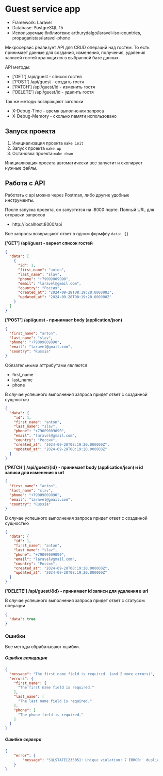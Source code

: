 # **Guest service app**

* Framework: Laravel
* Database: PostgreSQL 15
* Используемые библиотеки: arthurydalgo/laravel-iso-countries, propaganistas/laravel-phone

Микросервис реализует API для CRUD операций над гостем. То есть принимает данные для создания, изменения, получения, удаления записей гостей хранящихся в выбранной базе данных.

API методы:

* ['GET'] /api/guest - список гостей
* ['POST'] /api/guest - создать гостя
* ['PATCH'] /api/guest/id - изменить гостя
* ['DELETE'] /api/guest/id - удалить гостя

Так же методы возвращают заголоки
* X-Debug-Time - время выполнения запроса
* X-Debug-Memory - сколько памяти использовано


## Запуск проекта

1. Инициализация проекта `make init`
2. Запуск проекта `make up`
3. Остановка проекта `make down`

Инициализация проекта автоматически все запустит и скопирует нужные файлы. 

## Работа с API

Работать с api можно через Postman, либо другие удобные инструменты.

После запуска проекта, он запустится на :8000 порте. Полный URL для отправки запросов 
* http://localhost:8000/api

Все запросы возвращают ответ в одном формфеу `data: {}`

**['GET'] /api/guest - вернет список гостей**

```json
{
  "data": [
    {
      "id": 1,
      "first_name": "anton",
      "last_name": "slav",
      "phone": "+79009009090",
      "email": "laravel@gmail.com",
      "country": "Россия",
      "created_at": "2024-09-28T08:19:20.000000Z",
      "updated_at": "2024-09-28T08:19:20.000000Z"
    }
  ]
}
```


**['POST'] /api/guest - принимает body (application/json)**

```json
{
  "first_name": "anton",
  "last_name": "slav",
  "phone": "+79009009090",
  "email": "laravel@gmail.com",
  "country": "Russia"
}
```
Обязательными аттрибутами являются
* first_name
* last_name
* phone

В случае успешного выполнения запроса придет ответ с созданной сущностью

```json
{
  "data": {
    "id": 1,
    "first_name": "anton",
    "last_name": "slav",
    "phone": "+79009009090",
    "email": "laravel@gmail.com",
    "country": "Россия",
    "created_at": "2024-09-28T08:19:20.000000Z",
    "updated_at": "2024-09-28T08:19:20.000000Z"
  }
}
```

**['PATCH'] /api/guest/{id} - принимает body (application/json) и id записи для изменения в url**

```json
{
  "first_name": "anton",
  "last_name": "slav",
  "phone": "+79009009090",
  "email": "laravel@gmail.com",
  "country": "Russia"
}
```

В случае успешного выполнения запроса придет ответ с созданной сущностью

```json
{
  "data": {
    "id": 1,
    "first_name": "anton",
    "last_name": "slav",
    "phone": "+79009009090",
    "email": "laravel@gmail.com",
    "country": "Россия",
    "created_at": "2024-09-28T08:19:20.000000Z",
    "updated_at": "2024-09-28T08:19:20.000000Z"
  }
}
```

**['DELETE'] /api/guest/{id} - принимает id записи для удаления в url**

В случае успешного выполнения запроса придет ответ с статусом операции

```json
{
  "data": true
}
```

### Ошибки

Все методы обрабатывают ошибки. 

##### Ошибки валидации
```json
{
  "message": "The first name field is required. (and 2 more errors)",
  "errors": {
    "first_name": [
      "The first name field is required."
    ],
    "last_name": [
      "The last name field is required."
    ],
    "phone": [
      "The phone field is required."
    ]
  }
}
```

##### Ошибки сервера
```json
{
    "error": {
        "message": "SQLSTATE[23505]: Unique violation: 7 ERROR:  duplicate key value violates unique constraint \"guests_email_unique\"\nDETAIL:  Key (email)=(laravel@gmail.com) already exists. (Connection: pgsql, SQL: insert into \"guests\" (\"first_name\", \"last_name\", \"phone\", \"email\", \"country\", \"updated_at\", \"created_at\") values (anton, slav, +79006774878, laravel@gmail.com, Russia, 2024-09-28 09:01:43, 2024-09-28 09:01:43) returning \"id\")"
    }
}
```